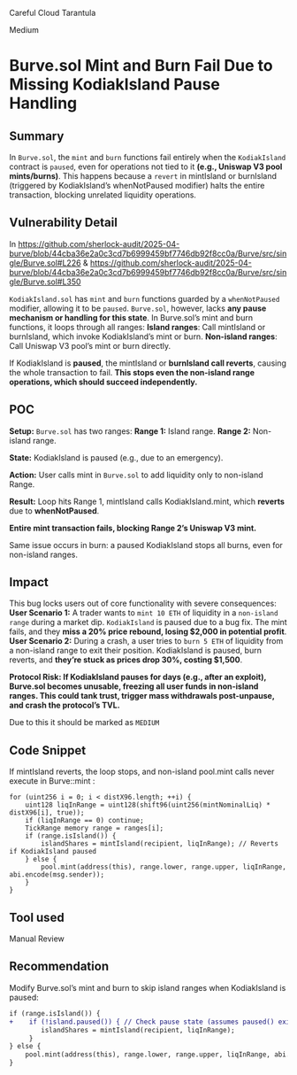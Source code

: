 Careful Cloud Tarantula

Medium

# Burve.sol Mint and Burn Fail Due to Missing KodiakIsland Pause Handling

## Summary
In `Burve.sol`, the `mint` and `burn` functions fail entirely when the `KodiakIsland` contract is `paused`, even for operations not tied to it **(e.g., Uniswap V3 pool mints/burns)**. 
This happens because a `revert` in mintIsland or burnIsland (triggered by KodiakIsland’s whenNotPaused modifier) halts the entire transaction, blocking unrelated liquidity operations.

## Vulnerability Detail
In https://github.com/sherlock-audit/2025-04-burve/blob/44cba36e2a0c3cd7b6999459bf7746db92f8cc0a/Burve/src/single/Burve.sol#L226
& https://github.com/sherlock-audit/2025-04-burve/blob/44cba36e2a0c3cd7b6999459bf7746db92f8cc0a/Burve/src/single/Burve.sol#L350

`KodiakIsland.sol` has `mint` and `burn` functions guarded by a `whenNotPaused` modifier, allowing it to be `paused`. 
`Burve.sol`, however, lacks **any pause mechanism or handling for this state**. 
In Burve.sol’s mint and burn functions, it loops through all ranges:
    **Island ranges**: Call mintIsland or burnIsland, which invoke KodiakIsland’s mint or burn.
    **Non-island ranges**: Call Uniswap V3 pool’s mint or burn directly.

If KodiakIsland is **paused**, the mintIsland or **burnIsland call reverts**, causing the whole transaction to fail. 
**This stops even the non-island range operations, which should succeed independently.**

## POC
**Setup:** `Burve.sol` has two ranges:
    **Range 1:** Island range.
    **Range 2:** Non-island range.

**State:** KodiakIsland is paused (e.g., due to an emergency).

**Action:** User calls mint in `Burve.sol` to add liquidity only to non-island Range.

**Result:**
Loop hits Range 1, mintIsland calls KodiakIsland.mint, which **reverts** due to **whenNotPaused**.

**Entire mint transaction fails, blocking Range 2’s Uniswap V3 mint.**

Same issue occurs in burn: a paused KodiakIsland stops all burns, even for non-island ranges.

## Impact
This bug locks users out of core functionality with severe consequences:
    **User Scenario 1:** A trader wants to `mint 10 ETH` of liquidity in a `non-island range` during a market dip. 
    `KodiakIsland` is paused due to a bug fix. The mint fails, and they **miss a 20% price rebound, losing $2,000 in potential profit**.
    **User Scenario 2:** During a crash, a user tries to `burn 5 ETH` of liquidity from a non-island range to exit their position. 
    KodiakIsland is paused, burn reverts, and **they’re stuck as prices drop 30%, costing $1,500**.

**Protocol Risk: If KodiakIsland pauses for days (e.g., after an exploit), Burve.sol becomes unusable, freezing all user funds in non-island ranges. 
This could tank trust, trigger mass withdrawals post-unpause, and crash the protocol’s TVL.**

Due to this it should be marked as `MEDIUM`

## Code Snippet
If mintIsland reverts, the loop stops, and non-island pool.mint calls never execute in Burve::mint :
```solidity
for (uint256 i = 0; i < distX96.length; ++i) {
    uint128 liqInRange = uint128(shift96(uint256(mintNominalLiq) * distX96[i], true));
    if (liqInRange == 0) continue;
    TickRange memory range = ranges[i];
    if (range.isIsland()) {
        islandShares = mintIsland(recipient, liqInRange); // Reverts if KodiakIsland paused
    } else {
        pool.mint(address(this), range.lower, range.upper, liqInRange, abi.encode(msg.sender));
    }
}
```

## Tool used
Manual Review

## Recommendation
Modify Burve.sol’s mint and burn to skip island ranges when KodiakIsland is paused:
```diff
if (range.isIsland()) {
+    if (!island.paused()) { // Check pause state (assumes paused() exists)
        islandShares = mintIsland(recipient, liqInRange);
     }
} else {
    pool.mint(address(this), range.lower, range.upper, liqInRange, abi.encode(msg.sender));
}
```